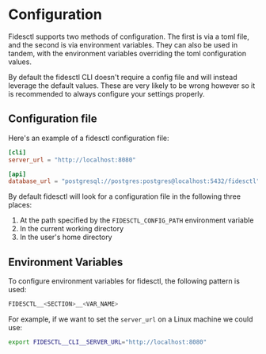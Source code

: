 # Configuration

Fidesctl supports two methods of configuration. The first is via a toml file, and the second is via environment variables. They can also be used in tandem, with the environment variables overriding the toml configuration values.

By default the fidesctl CLI doesn't require a config file and will instead leverage the default values. These are very likely to be wrong however so it is recommended to always configure your settings properly.

## Configuration file

Here's an example of a fidesctl configuration file:

```toml
[cli]
server_url = "http://localhost:8080"

[api]
database_url = "postgresql://postgres:postgres@localhost:5432/fidesctl"
```

By default fidesctl will look for a configuration file in the following three places:

1. At the path specified by the `FIDESCTL_CONFIG_PATH` environment variable
1. In the current working directory
1. In the user's home directory

## Environment Variables

To configure environment variables for fidesctl, the following pattern is used:

```sh
FIDESCTL__<SECTION>__<VAR_NAME>
```

For example, if we want to set the `server_url` on a Linux machine we could use:

```sh
export FIDESCTL__CLI__SERVER_URL="http://localhost:8080"
```
